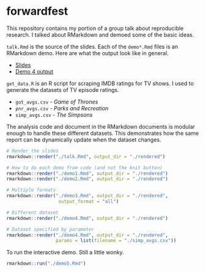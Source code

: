 # forwardfest

This repository contains my portion of a group talk about reproducible 
research. I talked about RMarkdown and demoed some of the basic ideas.

`talk.Rmd` is the source of the slides. Each of the `demo*.Rmd` files 
is an RMarkdown demo. Here are what the output look like in general.

* [Slides](https://cdn.rawgit.com/tjmahr/forwardfest/f114796c/rendered/talk.html)
* [Demo 4 output](https://cdn.rawgit.com/tjmahr/forwardfest/f114796c/rendered/demo4.html)

`get_data.R` is an R script for scraping IMDB ratings for TV shows. 
I used to generate the datasets of TV episode ratings.

* `got_avgs.csv` - _Game of Thrones_
* `pnr_avgs.csv` - _Parks and Recreation_
* `simp_avgs.csv` - _The Simpsons_

The analysis code and document in the RMarkdown documents is modular enough 
to handle these different datasets. This demonstrates how the same report
can be dynamically update when the dataset changes.


```r
# Render the slides
rmarkdown::render("./talk.Rmd", output_dir = "./rendered")
```

```r
# How to do each demo from code (and not the knit button)
rmarkdown::render("./demo1.Rmd", output_dir = "./rendered")
rmarkdown::render("./demo2.Rmd", output_dir = "./rendered")

# Multiple formats
rmarkdown::render("./demo3.Rmd", output_dir = "./rendered", 
                   output_format = "all")

# Different dataset
rmarkdown::render("./demo4.Rmd", output_dir = "./rendered")

# Dataset specified by parameter
rmarkdown::render("./demo4.Rmd", output_dir = "./rendered", 
                  params = list(filename = "./simp_avgs.csv"))
```

To run the interactive demo. Still a little wonky.

```r
rmarkdown::run("./demo5.Rmd")
```

